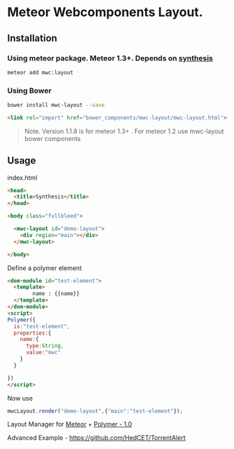 <!--
  Title: Meteor Webcomponents Layout for Meteor Polymer integration
  Description: Layout manager for polymer/webcomponents in meteor.
  -->
# Meteor Webcomponents Layout.

## Installation

### Using meteor package. Meteor 1.3+. Depends on [synthesis](https://github.com/meteorwebcomponents/synthesis)

```sh
meteor add mwc:layout
```
### Using Bower

```sh
bower install mwc-layout --save
```

```html
<link rel="import" href="bower_components/mwc-layout/mwc-layout.html">
```

> Note. Version 1.1.8 is for meteor 1.3+ . For meteor 1.2 use mwc-layout bower components


## Usage


index.html

```html
<head>
  <title>Synthesis</title>
</head>

<body class="fullbleed">

  <mwc-layout id="demo-layout">
    <div region="main"></div>
  </mwc-layout>

</body>
```
Define a polymer element

```html
<dom-module id="test-element">
  <template>
        name : {{name}}
  </template>
</dom-module>
<script>
Polymer({
  is:"test-element",
  properties:{
    name:{
      type:String,
      value:"mwc"
    }
  }

})
</script>
```

Now use  

```js 
mwcLayout.render("demo-layout",{"main":"test-element"});
```

Layout Manager for [Meteor](https://www.meteor.com/) + [Polymer - 1.0](https://www.polymer-project.org/) 

Advanced Example - https://github.com/HedCET/TorrentAlert

